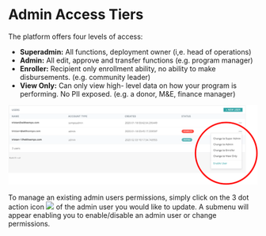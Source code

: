 # Admin Access Tiers

The platform offers four levels of access:

* **Superadmin:**  All functions, deployment owner \(i,e. head of operations\)
* **Admin:** All edit, approve and transfer functions \(e.g. program manager\)
* **Enroller:** Recipient only enrollment ability, no ability to make disbursements. \(e.g. community leader\)
* **View Only:** Can only view high- level data on how your program is performing. No PII exposed.  \(e.g. a donor, M&E, finance manager\) 

![Admin User List \(on the settings page\)](../../.gitbook/assets/13re-pe8umzqchlem4zblbfnzs3tpvwhghusscdfjyjs97nkd.png)

To manage an existing admin users permissions, simply click on the 3 dot action icon ![](https://lh4.googleusercontent.com/ii1F9h9-VKnlpA-g9PAA5_XtzFT9Tu-AKJjAvWun-ccrG6KS68PFzrhhL11UemVz4FcU6bMKT6w7NyqWJFSnioSqM8PfKrPz8C_WxDzGUpQwX8mr0HREiYhYJ0oLPicqO27BCvM) of the admin user you would like to update. A submenu will appear enabling you to enable/disable an admin user or change permissions.

